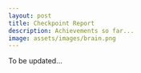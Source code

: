 ```yaml
---
layout: post
title: Checkpoint Report
description: Achievements so far...
image: assets/images/brain.png
---
```


To be updated...
